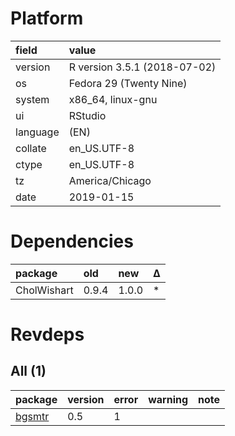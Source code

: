 # Platform

|field    |value                        |
|:--------|:----------------------------|
|version  |R version 3.5.1 (2018-07-02) |
|os       |Fedora 29 (Twenty Nine)      |
|system   |x86_64, linux-gnu            |
|ui       |RStudio                      |
|language |(EN)                         |
|collate  |en_US.UTF-8                  |
|ctype    |en_US.UTF-8                  |
|tz       |America/Chicago              |
|date     |2019-01-15                   |

# Dependencies

|package     |old   |new   |Δ  |
|:-----------|:-----|:-----|:--|
|CholWishart |0.9.4 |1.0.0 |*  |

# Revdeps

## All (1)

|package                      |version |error |warning |note |
|:----------------------------|:-------|:-----|:-------|:----|
|[bgsmtr](problems.md#bgsmtr) |0.5     |1     |        |     |

